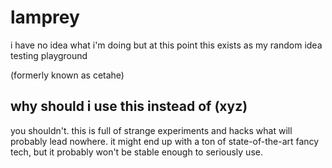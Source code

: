 # lamprey

i have no idea what i'm doing but at this point this exists as my random idea
testing playground

(formerly known as cetahe)

## why should i use this instead of (xyz)

you shouldn't. this is full of strange experiments and hacks what will probably
lead nowhere. it might end up with a ton of state-of-the-art fancy tech, but it
probably won't be stable enough to seriously use.
